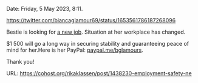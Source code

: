 Date: Friday, 5 May 2023, 8:11.

https://twitter.com/biancaglamour69/status/1653561786187268096

Bestie is looking for [a new job](https://twitter.com/biancaglamour69/status/1650288565874573313). Situation at her workplace has changed.

$1 500 will go a long way in securing stability and guaranteeing peace of mind for her.Here is her PayPal: [paypal.me/bglamours](https://paypal.me/bglamours).

Thank you!

URL: https://cohost.org/rikaklassen/post/1438230-employment-safety-ne
